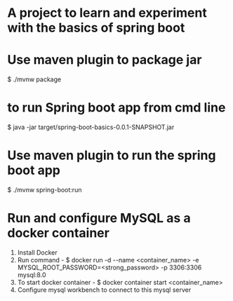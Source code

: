 # A project to learn and experiment with the basics of spring boot

# Use maven plugin to package jar
$ ./mvnw package

# to run Spring boot app from cmd line
$ java -jar target/spring-boot-basics-0.0.1-SNAPSHOT.jar

# Use maven plugin to run the spring boot app
$ ./mvnw spring-boot:run
 
# Run and configure MySQL as a docker container
1. Install Docker
2. Run command - 
   $ docker run -d --name <container_name> -e MYSQL_ROOT_PASSWORD=<strong_password> -p 3306:3306 mysql:8.0
3. To start docker container - $ docker container start <container_name>
4. Configure mysql workbench to connect to this mysql server

